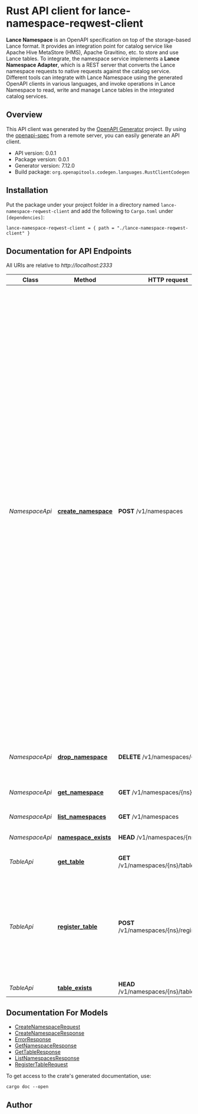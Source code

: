 # Rust API client for lance-namespace-reqwest-client

**Lance Namespace** is an OpenAPI specification on top of the storage-based Lance format.
It provides an integration point for catalog service like Apache Hive MetaStore (HMS), Apache Gravitino, etc.
to store and use Lance tables. To integrate, the namespace service implements a **Lance Namespace Adapter**,
which is a REST server that converts the Lance namespace requests to native requests against the catalog service.
Different tools can integrate with Lance Namespace using the generated OpenAPI clients in various languages,
and invoke operations in Lance Namespace to read, write and manage Lance tables in the integrated catalog services.



## Overview

This API client was generated by the [OpenAPI Generator](https://openapi-generator.tech) project.  By using the [openapi-spec](https://openapis.org) from a remote server, you can easily generate an API client.

- API version: 0.0.1
- Package version: 0.0.1
- Generator version: 7.12.0
- Build package: `org.openapitools.codegen.languages.RustClientCodegen`

## Installation

Put the package under your project folder in a directory named `lance-namespace-reqwest-client` and add the following to `Cargo.toml` under `[dependencies]`:

```
lance-namespace-reqwest-client = { path = "./lance-namespace-reqwest-client" }
```

## Documentation for API Endpoints

All URIs are relative to *http://localhost:2333*

Class | Method | HTTP request | Description
------------ | ------------- | ------------- | -------------
*NamespaceApi* | [**create_namespace**](docs/NamespaceApi.md#create_namespace) | **POST** /v1/namespaces | Create a new namespace. A namespace is used to manage one or more tables. There are three modes when trying to create a namespace:   * CREATE: Create the namespace if it does not exist. If a namespace of the same name already exists, the operation fails with 400.   * EXIST_OK: Create the namespace if it does not exist. If a namespace of the same name already exists, the operation succeeds and the existing namespace is kept.   * OVERWRITE: Create the namespace if it does not exist. If a namespace of the same name already exists, the existing namespace is dropped and a new namespace with this name with no table is created. 
*NamespaceApi* | [**drop_namespace**](docs/NamespaceApi.md#drop_namespace) | **DELETE** /v1/namespaces/{ns} | Drop a namespace. Namespace must be empty.
*NamespaceApi* | [**get_namespace**](docs/NamespaceApi.md#get_namespace) | **GET** /v1/namespaces/{ns} | Get information about a namespace
*NamespaceApi* | [**list_namespaces**](docs/NamespaceApi.md#list_namespaces) | **GET** /v1/namespaces | List all namespaces. 
*NamespaceApi* | [**namespace_exists**](docs/NamespaceApi.md#namespace_exists) | **HEAD** /v1/namespaces/{ns} | Check if a namespace exists
*TableApi* | [**get_table**](docs/TableApi.md#get_table) | **GET** /v1/namespaces/{ns}/tables/{table} | Get a table from the namespace
*TableApi* | [**register_table**](docs/TableApi.md#register_table) | **POST** /v1/namespaces/{ns}/register | Register a new table in the given namespace. A table represents a lance dataset.  In Lance namespace, a table must be hosted in a namespace. 
*TableApi* | [**table_exists**](docs/TableApi.md#table_exists) | **HEAD** /v1/namespaces/{ns}/tables/{table} | Check if a table exists


## Documentation For Models

 - [CreateNamespaceRequest](docs/CreateNamespaceRequest.md)
 - [CreateNamespaceResponse](docs/CreateNamespaceResponse.md)
 - [ErrorResponse](docs/ErrorResponse.md)
 - [GetNamespaceResponse](docs/GetNamespaceResponse.md)
 - [GetTableResponse](docs/GetTableResponse.md)
 - [ListNamespacesResponse](docs/ListNamespacesResponse.md)
 - [RegisterTableRequest](docs/RegisterTableRequest.md)


To get access to the crate's generated documentation, use:

```
cargo doc --open
```

## Author



